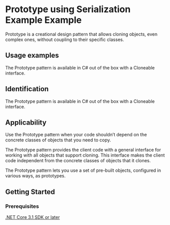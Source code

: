 # Prototype using Serialization Example Example
Prototype is a creational design pattern that allows cloning objects, even complex ones, without coupling to their specific classes.

## Usage examples
The Prototype pattern is available in C# out of the box with a Cloneable interface.

## Identification
The Prototype pattern is available in C# out of the box with a Cloneable interface.

## Applicability
Use the Prototype pattern when your code shouldn’t depend on the concrete classes of objects that you need to copy.

The Prototype pattern provides the client code with a general interface for working with all objects that support cloning. This interface makes the client code independent from the concrete classes of objects that it clones.

The Prototype pattern lets you use a set of pre-built objects, configured in various ways, as prototypes.

## Getting Started

### Prerequisites

[.NET Core 3.1 SDK or later](https://dotnet.microsoft.com/download/dotnet-core/3.1)
